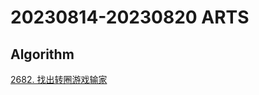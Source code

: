 # 20230814-20230820 ARTS

## Algorithm

[2682. 找出转圈游戏输家](./Algorithm/find-the-losers-of-the-circular-game.c)
